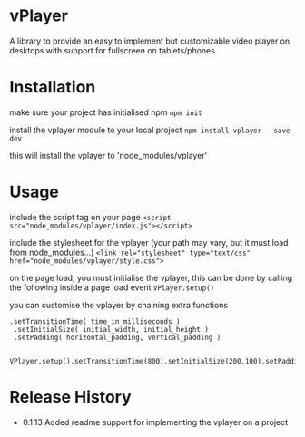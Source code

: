 vPlayer
========

A library to provide an easy to implement but customizable video player on desktops with support for fullscreen on tablets/phones


# Installation
make sure your project has initialised npm
  `npm init`

install the vplayer module to your local project
  `npm install vplayer --save-dev`

this will install the vplayer to 'node_modules/vplayer'

# Usage
  include the script tag on your page
  `<script src="node_modules/vplayer/index.js"></script>`

  include the stylesheet for the vplayer (your path may vary, but it must load from node_modules...)
  `<link rel="stylesheet" type="text/css" href="node_modules/vplayer/style.css">`

  on the page load, you must initialise the vplayer, this can be done by calling the following inside a page load event
  `VPlayer.setup()`

  you can customise the vplayer by chaining extra functions
  ```
  .setTransitionTime( time_in_milliseconds )
   .setInitialSize( initial_width, initial_height )
   .setPadding( horizontal_padding, vertical_padding )

   VPlayer.setup().setTransitionTime(800).setInitialSize(200,100).setPadding(90,110);
   ```



# Release History

* 0.1.13 Added readme support for implementing the vplayer on a project